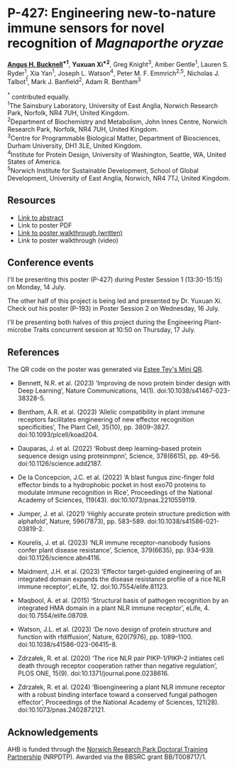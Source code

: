 # P-427: Engineering new-to-nature immune sensors for novel recognition of *Magnaporthe oryzae*

**<ins>Angus H. Bucknell</ins><sup>\*1</sup>**, **Yuxuan Xi<sup>\*2</sup>**, Greg Knight<sup>3</sup>, Amber Gentle<sup>1</sup>, Lauren S. Ryder<sup>1</sup>, Xia Yan<sup>1</sup>, Joseph L. Watson<sup>4</sup>, Peter M. F. Emmrich<sup>2,5</sup>, Nicholas J. Talbot<sup>1</sup>, Mark J. Banfield<sup>2</sup>, Adam R. Bentham<sup>3</sup>

<sup>\*</sup> contributed equally.<br>
<sup>1</sup>The Sainsbury Laboratory, University of East Anglia, Norwich Research Park, Norfolk, NR4 7UH, United Kingdom.<br>
<sup>2</sup>Department of Biochemistry and Metabolism, John Innes Centre, Norwich Research Park, Norfolk, NR4 7UH, United Kingdom.<br>
<sup>3</sup>Centre for Programmable Biological Matter, Department of Biosciences, Durham University, DH1 3LE, United Kingdom.<br>
<sup>4</sup>Institute for Protein Design, University of Washington, Seattle, WA, United States of America.<br>
<sup>5</sup>Norwich Institute for Sustainable Development, School of Global Development, University of East Anglia, Norwich, NR4 7TJ, United Kingdom.

## Resources
- [Link to abstract](abstract.md)
- Link to poster PDF
- [Link to poster walkthrough (written)](walkthrough.md)
- Link to poster walkthrough (video)

## Conference events
I'll be presenting this poster (P-427) during Poster Session 1 (13:30-15:15) on Monday, 14 July.

The other half of this project is being led and presented by Dr. Yuxuan Xi. Check out his poster (P-193) in Poster Session 2 on Wednesday, 16 July.

I'll be presenting both halves of this project during the Engineering Plant-microbe Traits concurrent session at 10:50 on Thursday, 17 July.

## References
The QR code on the poster was generated via [Estee Tey's Mini QR](https://github.com/lyqht/mini-qr).

- Bennett, N.R. et al. (2023) ‘Improving de novo protein binder design with Deep Learning’, Nature Communications, 14(1). doi:10.1038/s41467-023-38328-5.

- Bentham, A.R. et al. (2023) ‘Allelic compatibility in plant immune receptors facilitates engineering of new effector recognition specificities’, The Plant Cell, 35(10), pp. 3809–3827. doi:10.1093/plcell/koad204. 

- Dauparas, J. et al. (2022) ‘Robust deep learning–based protein sequence design using proteinmpnn’, Science, 378(6615), pp. 49–56. doi:10.1126/science.add2187. 

- De la Concepcion, J.C. et al. (2022) ‘A blast fungus zinc-finger fold effector binds to a hydrophobic pocket in host exo70 proteins to modulate immune recognition in Rice’, Proceedings of the National Academy of Sciences, 119(43). doi:10.1073/pnas.2210559119. 

- Jumper, J. et al. (2021) ‘Highly accurate protein structure prediction with alphafold’, Nature, 596(7873), pp. 583–589. doi:10.1038/s41586-021-03819-2. 

- Kourelis, J. et al. (2023) ‘NLR immune receptor–nanobody fusions confer plant disease resistance’, Science, 379(6635), pp. 934–939. doi:10.1126/science.abn4116. 

- Maidment, J.H. et al. (2023) ‘Effector target-guided engineering of an integrated domain expands the disease resistance profile of a rice NLR immune receptor’, eLife, 12. doi:10.7554/elife.81123. 

- Maqbool, A. et al. (2015) ‘Structural basis of pathogen recognition by an integrated HMA domain in a plant NLR immune receptor’, eLife, 4. doi:10.7554/elife.08709. 

- Watson, J.L. et al. (2023) ‘De novo design of protein structure and function with rfdiffusion’, Nature, 620(7976), pp. 1089–1100. doi:10.1038/s41586-023-06415-8. 

- Zdrzałek, R. et al. (2020) ‘The rice NLR pair PIKP-1/PIKP-2 initiates cell death through receptor cooperation rather than negative regulation’, PLOS ONE, 15(9). doi:10.1371/journal.pone.0238616. 

- Zdrzałek, R. et al. (2024) ‘Bioengineering a plant NLR immune receptor with a robust binding interface toward a conserved fungal pathogen effector’, Proceedings of the National Academy of Sciences, 121(28). doi:10.1073/pnas.2402872121. 


## Acknowledgements
AHB is funded through the [Norwich Research Park Doctoral Training Partnership](https://biodtp.norwichresearchpark.ac.uk/) (NRPDTP). Awarded via the BBSRC grant BB/T008717/1.

